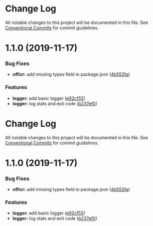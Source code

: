 # Change Log

All notable changes to this project will be documented in this file. See
[Conventional Commits](https://conventionalcommits.org) for commit guidelines.

# 1.1.0 (2019-11-17)

### Bug Fixes

- **officr:** add missing types field in package.json
  ([4b552fa](https://github.com/stasson/officr/commit/4b552fa7743084e984c6a74a8da21bd2e5528224))

### Features

- **logger:** add basic logger
  ([e92cf55](https://github.com/stasson/officr/commit/e92cf55f885903ed938b61dee1c9b9961e0fd5cc))
- **logger:** log stats and exit code
  ([b237ef0](https://github.com/stasson/officr/commit/b237ef0cd41748d26fd5f1ab9c17b0934b9780c9))

# Change Log

All notable changes to this project will be documented in this file. See
[Conventional Commits](https://conventionalcommits.org) for commit guidelines.

# 1.1.0 (2019-11-17)

### Bug Fixes

- **officr:** add missing types field in package.json
  ([4b552fa](https://github.com/stasson/officr/commit/4b552fa7743084e984c6a74a8da21bd2e5528224))

### Features

- **logger:** add basic logger
  ([e92cf55](https://github.com/stasson/officr/commit/e92cf55f885903ed938b61dee1c9b9961e0fd5cc))
- **logger:** log stats and exit code
  ([b237ef0](https://github.com/stasson/officr/commit/b237ef0cd41748d26fd5f1ab9c17b0934b9780c9))
